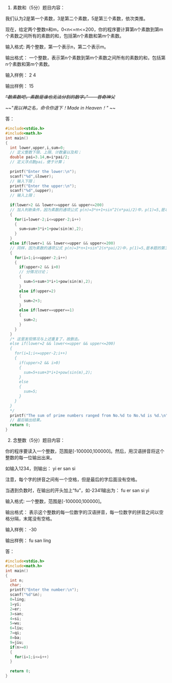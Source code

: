 1. 素数和（5分）题目内容：

我们认为2是第一个素数，3是第二个素数，5是第三个素数，依次类推。

现在，给定两个整数n和m，0<n<=m<=200，你的程序要计算第n个素数到第m个素数之间所有的素数的和，包括第n个素数和第m个素数。

输入格式:
两个整数，第一个表示n，第二个表示m。

输出格式：
一个整数，表示第n个素数到第m个素数之间所有的素数的和，包括第n个素数和第m个素数。

输入样例：
2 4

输出样例：
15

~~_“数素数吧，素数是谁也无法分割的数字。”——普奇神父_~~

~~_"我以神之名，命令你退下！Made in Heaven！"_ ~~

答：

```C
#include<stdio.h>
#include<math.h>
int main()
{
  int lower,upper,i,sum=0;
  // 定义整数下限、上限、计数量以及和；
  double pai=3.14,m=i*pai/2;
  // 定义浮点数pai，便于计算；
  
  printf("Enter the lower:\n");
  scanf("%d",&lower); 
  // 输入下限；
  printf("Enter the upper:\n");
  scanf("%d",&upper); 
  // 输入上限；
  
  if(lower>2 && lower<=upper && upper<=200) 
  // 加入判断条件，因为素数的通项公式 p(n)=3*n+1+sin^2(n*pai/2)中，p(1)=5,是本题的第三个素数
  {
    for(i=lower-2;i<=upper-2;i++)
    {
      sum=sum+3*i+1+pow(sin(m),2);
    }
  }
  else if(lower=1 && lower<=upper && upper<=200)
  // 同样，因为素数的通项公式 p(n)=3*n+1+sin^2(n*pai/2)中，p(1)=5,是本题的第三个素数
  {
    for(i=1;i<=upper-2;i++)
    {
      if(upper>2 && i>0)
      // 分情况讨论；
      {
        sum=5+sum+3*i+1+pow(sin(m),2);
      }
      else if(upper=2)
      {
        sum=2+3;
      }
      else if(lower==upper==1)
      {
        sum=2;
      }
    }
  }
  /* 这里发现情况与上述重复了，故删去。
  else if(lower=2 && lower<=upper && upper<=200)
  {
    for(i=1;i<=upper-2;i++)
    {
      if(upper>2 && i>0)
      {
        sum=5+sum+3*i+1+pow(sin(m),2);
      }
      else
      {
        sum=5;
      }
    }
  }
  */
  printf("The sum of prime numbers ranged from No.%d to No.%d is %d.\n",lower,upper,sum);
  // 最后输出结果。
  return 0;
}
```

2. 念整数（5分）题目内容：

你的程序要读入一个整数，范围是[-100000,100000]。然后，用汉语拼音将这个整数的每一位输出出来。

如输入1234，则输出：
yi er san si

注意，每个字的拼音之间有一个空格，但是最后的字后面没有空格。

当遇到负数时，在输出的开头加上“fu”，如-2341输出为：
fu er san si yi

输入格式:
一个整数，范围是[-100000,100000]。

输出格式：
表示这个整数的每一位数字的汉语拼音，每一位数字的拼音之间以空格分隔，末尾没有空格。

输入样例：
-30

输出样例：
fu san ling

答：

```C
#include<stdio.h>
#include<math.h>
int main()
{
  int n;
  char;
  printf("Enter the number:\n");
  scanf("%d"&n);
  0=ling;
  1=yi;
  2=er;
  3=san;
  4=si;
  5=wu;
  6=liu;
  7=qi;
  8=ba;
  9=jiu;
  if(n>=0)
  {
    for(i=1;i<=i++)
  }
   
  return 0;
}
```
